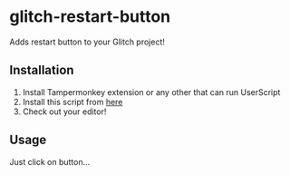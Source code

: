 # glitch-restart-button
Adds restart button to your Glitch project!

## Installation
1. Install Tampermonkey extension or any other that can run UserScript
2. Install this script from [here](https://openuserjs.org/scripts/jarvis394/Glitch_Restart_Button)
3. Check out your editor!

## Usage
Just click on button...
